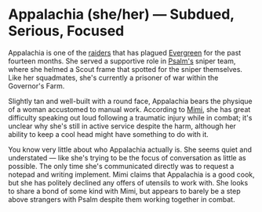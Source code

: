 # Appalachia (she/her) — Subdued, Serious, Focused

Appalachia is one of the [raiders](../../factions/huc.md) that has plagued [Evergreen](../../places/evergreen.md) for the past fourteen months. She served a supportive role in [Psalm's](psalm.md) sniper team, where she helmed a Scout frame that spotted for the sniper themselves. Like her squadmates, she's currently a prisoner of war within the Governor's Farm.

Slightly tan and well-built with a round face, Appalachia bears the physique of a woman accustomed to manual work. According to [Mimi](mimi.md), she has great difficulty speaking out loud following a traumatic injury while in combat; it's unclear why she's still in active service despite the harm, although her ability to keep a cool head might have something to do with it.

You know very little about who Appalachia actually is. She seems quiet and understated — like she's trying to be the focus of conversation as little as possible. The only time she's communicated directly was to request a notepad and writing implement. Mimi claims that Appalachia is a good cook, but she has politely declined any offers of utensils to work with. She looks to share a bond of some kind with Mimi, but appears to barely be a step above strangers with Psalm despite them working together in combat.
